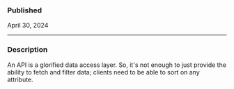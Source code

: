 ### Published

April 30, 2024

---

### Description

An API is a glorified data access layer. So, it's not enough to just provide the ability to fetch and filter data; clients need to be able to sort on any attribute.